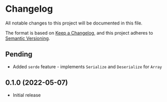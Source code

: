 # Changelog

All notable changes to this project will be documented in this file.

The format is based on [Keep a Changelog](https://keepachangelog.com/en/1.0.0/),
and this project adheres to [Semantic Versioning](https://semver.org/spec/v2.0.0.html).

## Pending

- Added `serde` feature - implements `Serialize` and `Deserialize` for `Array`

## 0.1.0 (2022-05-07)
- Initial release
